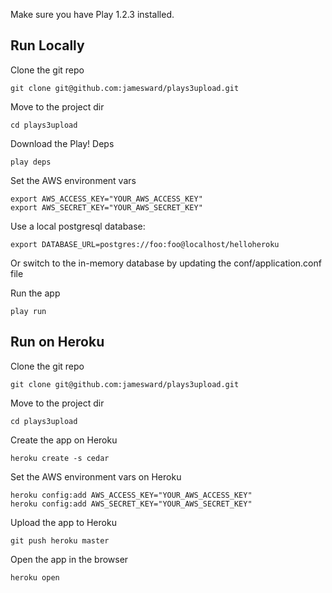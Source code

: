 Make sure you have Play 1.2.3 installed.


Run Locally
-----------

Clone the git repo

    git clone git@github.com:jamesward/plays3upload.git

Move to the project dir

    cd plays3upload

Download the Play! Deps

    play deps

Set the AWS environment vars

    export AWS_ACCESS_KEY="YOUR_AWS_ACCESS_KEY"
    export AWS_SECRET_KEY="YOUR_AWS_SECRET_KEY"

Use a local postgresql database:

    export DATABASE_URL=postgres://foo:foo@localhost/helloheroku

Or switch to the in-memory database by updating the conf/application.conf file

Run the app

    play run


Run on Heroku
-------------

Clone the git repo

    git clone git@github.com:jamesward/plays3upload.git

Move to the project dir

    cd plays3upload

Create the app on Heroku

    heroku create -s cedar

Set the AWS environment vars on Heroku

    heroku config:add AWS_ACCESS_KEY="YOUR_AWS_ACCESS_KEY"
    heroku config:add AWS_SECRET_KEY="YOUR_AWS_SECRET_KEY"

Upload the app to Heroku

    git push heroku master

Open the app in the browser

    heroku open

